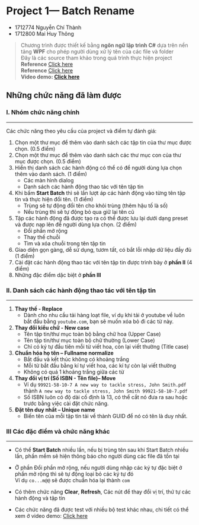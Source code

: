 # **Project 1— Batch Rename**
* 1712774 Nguyễn Chí Thành
* 1712800 Mai Huy Thông
> Chương trình được thiết kế bằng **ngôn ngữ lập trình C#** dựa trên nền tảng **WPF** cho phép người dùng xử lý tên của các file và folder
<br> Đây là các source tham khảo trong quá trình thực hiện project
<br> **Reference** [Click here](https://github.com/hyperion0201/batch-rename) 
<br> **Reference** [Click here](https://github.com/ErodNelps/BatchRename-WPF)
<br> **Video demo: [Click here](https://youtu.be/i4mDcLXWNnY)**

## **Những chức năng đã làm được**

### **I. Nhóm chức năng chính** 
----
Các chức năng theo yêu cầu của project và điểm tự đánh giá:
1. Chọn một thư mục để thêm vào danh sách các tập tin của thư mục được chọn. (0.5 điểm)
2. Chọn một thư mục để thêm vào danh sách các thư mục con của thư mục được chọn. (0.5 điểm)
3. Hiển thị danh sách các hành động có thể có để người dùng lựa chọn thêm vào danh sách. (1 điểm)
    * Các màn hình dialog
    * Danh sách các hành động thao tác với tên tập tin 
4. Khi bấm **Start Batch** thì sẽ lần lượt áp các hành động vào từng tên tập tin và thực hiện đổi tên. (1 điểm)
    * Trùng sẽ tự động đổi tên cho khỏi trùng (thêm hậu tố là số)
    * Nếu trùng thì sẽ tự động bỏ qua giữ lại tên cũ
5. Tập các hành động đã được tạo ra có thể được lưu lại dưới dạng preset và được nạp lên để người dùng lựa chọn. (2 điểm)
    * Đổi phần mở rộng
    * Thay thế chuỗi 
    * Tìm và xóa chuỗi trong tên tập tin
6. Giao diện gọn gàng, dễ sử dụng, tươm tất, có bắt lỗi nhập dữ liệu đầy đủ (1 điểm)
7. Cài đặt các hành động thao tác với tên tập tin được trình bày ở **phần II** (4 điểm)
8. Những đặc điểm dặc biệt ở **phần III**

### **II. Danh sách các hành động thao tác với tên tập tin**
----
1. 	**Thay thế - Replace**
    * Dành cho nhu cầu tải hàng loạt file, ví dụ khi tải ở youtube về luôn bắt đầu bằng `youtube.com`, bạn sẽ muốn xóa bỏ đi các từ này.
2.  **Thay đổi kiểu chữ - New case**
    * Tên tập tin/thư mục toàn bộ bằng chữ hoa (Upper Case)
    * Tên tập tin/thư mục toàn bộ chữ thường (Lower Case)
    * Chỉ có ký tự đầu tiên mỗi từ viết hoa, còn lại viết thường (Title case)
3.  **Chuẩn hóa họ tên – Fullname normalize** 
    * Bắt đầu và kết thúc không có khoảng trắng
    * Mỗi từ bắt đầu bằng kí tự viết hoa, các kí tự còn lại viết thường
    * Không có quá 1 khoảng trắng giữa các từ
4.  **Thay đổi vị trí (Số ISBN - Tên file)– Move**
    * Ví dụ `99921-58-10-7 A new way to tackle stress, John Smith.pdf` thành `A new way to tackle stress, John Smith 99921-58-10-7.pdf`
    * Số ISBN luôn có độ dài cố định là 13, có thể cắt nó đưa ra sau hoặc trước bằng việc cài đặt chức năng.
5.  **Đặt tên duy nhất – Unique name**
    * Biến tên của mỗi tập tin tải về thành GUID để nó có tên là duy nhất.

### **III Các đặc điểm và chức năng khác**
----
* Có thể **Start Batch** nhiều lần, nếu bị trùng tên sau khi Start Batch nhiều lần, phần mềm sẽ hiện thông báo cho người dùng các file đã tồn tại
* Ở phần Đổi phần mở rộng, nếu người dùng nhập các ký tự đặc biệt ở phần mở rộng thì sẽ tự động loại bỏ các ký tự đó 
<br>    Ví dụ `co...m@@` sẽ được chuẩn hóa lại thành `com`

* Có thêm chức năng **Clear**, **Refresh**, Các nút để thay đổi vị trí, thứ tự các hành động và tập tin
* Các chức năng đã được test với nhiều bộ test khác nhau, chi tiết có thể xem ở video demo: [Click here](https://youtu.be/i4mDcLXWNnY)
